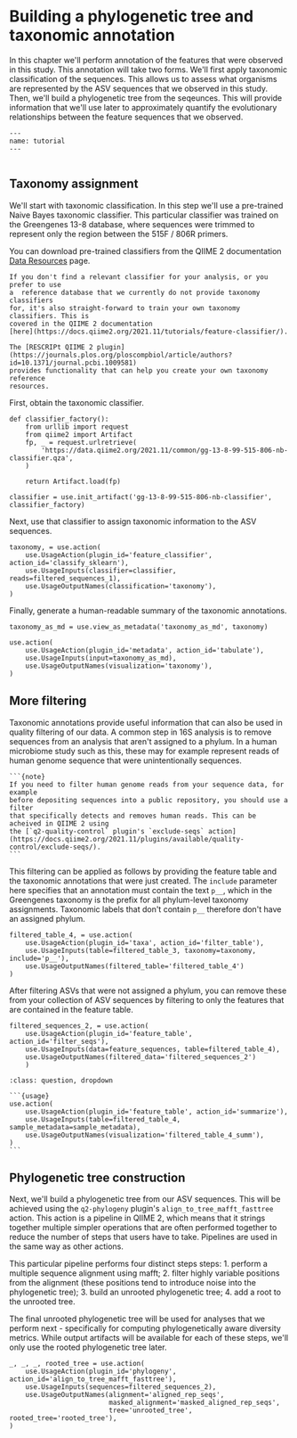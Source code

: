 # Building a phylogenetic tree and taxonomic annotation

In this chapter we'll perform annotation of the features that were observed in
this study. This annotation will take two forms. We'll first apply taxonomic 
classification of the sequences. This allows us to assess what organisms are 
represented by the ASV sequences that we observed in this study. Then, we'll 
build a phylogenetic tree from the seqeunces. This will provide information
that we'll use later to approximately quantify the evolutionary relationships 
between the feature sequences that we observed.

```{usage-scope}
---
name: tutorial
---
```

```{usage-selector}
```

## Taxonomy assignment

We'll start with taxonomic classification. In this step we'll use a pre-trained
Naive Bayes taxonomic classifier. This particular classifier was trained on the
Greengenes 13-8 database, where sequences were trimmed to represent only the 
region between the 515F / 806R primers. 

You can download pre-trained classifiers from the QIIME 2 documentation 
[Data Resources](https://docs.qiime2.org/2021.11/data-resources/) page. 

```{tip}
If you don't find a relevant classifier for your analysis, or you prefer to use 
a  reference database that we currently do not provide taxonomy classifiers 
for, it's also straight-forward to train your own taxonomy classifiers. This is 
covered in the QIIME 2 documentation 
[here](https://docs.qiime2.org/2021.11/tutorials/feature-classifier/).

The [RESCRIPt QIIME 2 plugin](https://journals.plos.org/ploscompbiol/article/authors?id=10.1371/journal.pcbi.1009581)
provides functionality that can help you create your own taxonomy reference 
resources.
```

First, obtain the taxonomic classifier. 

```{usage}
def classifier_factory():
    from urllib import request
    from qiime2 import Artifact
    fp, _ = request.urlretrieve(
        'https://data.qiime2.org/2021.11/common/gg-13-8-99-515-806-nb-classifier.qza',
    )

    return Artifact.load(fp)

classifier = use.init_artifact('gg-13-8-99-515-806-nb-classifier', classifier_factory)
```

Next, use that classifier to assign taxonomic information to the ASV sequences.

```{usage}
taxonomy, = use.action(
    use.UsageAction(plugin_id='feature_classifier', action_id='classify_sklearn'),
    use.UsageInputs(classifier=classifier, reads=filtered_sequences_1),
    use.UsageOutputNames(classification='taxonomy'),
)
```

Finally, generate a human-readable summary of the taxonomic annotations.

```{usage}
taxonomy_as_md = use.view_as_metadata('taxonomy_as_md', taxonomy)

use.action(
    use.UsageAction(plugin_id='metadata', action_id='tabulate'),
    use.UsageInputs(input=taxonomy_as_md),
    use.UsageOutputNames(visualization='taxonomy'),
)
```

## More filtering

Taxonomic annotations provide useful information that can also be used in 
quality filtering of our data. A common step in 16S analysis is to remove 
sequences from an analysis that aren't assigned to a phylum. In a human 
microbiome study such as this, these may for example represent reads of human
genome sequence that were unintentionally sequences. 

````{margin}
```{note}
If you need to filter human genome reads from your sequence data, for example 
before depositing sequences into a public repository, you should use a filter
that specifically detects and removes human reads. This can be acheived in QIIME 2 using
the [`q2-quality-control` plugin's `exclude-seqs` action](https://docs.qiime2.org/2021.11/plugins/available/quality-control/exclude-seqs/). 
```
````

This filtering can be applied as follows by providing the feature table and the
taxonomic annotations that were just created. The `include` parameter here 
specifies that an annotation must contain the text `p__`, which in the 
Greengenes taxonomy is the prefix for all phylum-level taxonomy assignments. 
Taxonomic labels that don't contain `p__` therefore don't have an assigned 
phylum. 

```{usage}
filtered_table_4, = use.action(
    use.UsageAction(plugin_id='taxa', action_id='filter_table'),
    use.UsageInputs(table=filtered_table_3, taxonomy=taxonomy, include='p__'),
    use.UsageOutputNames(filtered_table='filtered_table_4')
)
```

After filtering ASVs that were not assigned a phylum, you can remove these from
your collection of ASV sequences by filtering to only the features that are 
contained in the feature table.

```{usage}
filtered_sequences_2, = use.action(
    use.UsageAction(plugin_id='feature_table', action_id='filter_seqs'),
    use.UsageInputs(data=feature_sequences, table=filtered_table_4),
    use.UsageOutputNames(filtered_data='filtered_sequences_2')
    )
```

````{admonition} Try summarizing the feature table that was created by this round of filtering. Expand this box if you need help. 
:class: question, dropdown

```{usage}
use.action(
    use.UsageAction(plugin_id='feature_table', action_id='summarize'),
    use.UsageInputs(table=filtered_table_4, sample_metadata=sample_metadata),
    use.UsageOutputNames(visualization='filtered_table_4_summ'),
)
```

````

## Phylogenetic tree construction

Next, we'll build a phylogenetic tree from our ASV sequences. This will be
achieved using the `q2-phylogeny` plugin's `align_to_tree_mafft_fasttree`
action. This action is a pipeline in QIIME 2, which means that it strings
together multiple simpler operations that are often performed together to 
reduce the number of steps that users have to take. Pipelines are used in the 
same way as other actions.

This particular pipeline performs four distinct steps steps:
    1. perform a multiple sequence alignment using mafft;
    2. filter highly variable positions from the alignment (these positions tend to introduce noise into the phylogenetic tree);
    3. build an unrooted phylogenetic tree;
    4. add a root to the unrooted tree. 

The final unrooted phylogenetic tree will be used for analyses that we perform
next - specifically for computing phylogenetically aware diversity metrics. 
While output artifacts will be available for each of these steps, we'll only 
use the rooted phylogenetic tree later. 

```{usage}
_, _, _, rooted_tree = use.action(
    use.UsageAction(plugin_id='phylogeny', action_id='align_to_tree_mafft_fasttree'),
    use.UsageInputs(sequences=filtered_sequences_2),
    use.UsageOutputNames(alignment='aligned_rep_seqs',
                         masked_alignment='masked_aligned_rep_seqs',
                         tree='unrooted_tree', rooted_tree='rooted_tree'),
)
```
